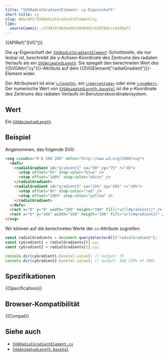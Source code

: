 ```yaml
---
title: "SVGRadialGradientElement: cy-Eigenschaft"
short-title: cy
slug: Web/API/SVGRadialGradientElement/cy
l10n:
  sourceCommit: c2fd97474834e061404b992c8397d4ccc4439a71
---
```


{{APIRef("SVG")}}

Die **`cy`**-Eigenschaft der [`SVGRadialGradientElement`](/de/docs/Web/API/SVGRadialGradientElement)-Schnittstelle, die nur lesbar ist, beschreibt die y-Achsen-Koordinate des Zentrums des radialen Verlaufs als ein [`SVGAnimatedLength`](/de/docs/Web/API/SVGAnimatedLength). Sie spiegelt den berechneten Wert des {{SVGAttr("cy")}}-Attributs auf dem {{SVGElement("radialGradient")}}-Element wider.

Der Attributwert ist eine [`\<length>`](/de/docs/Web/SVG/Guides/Content_type#length), ein [`\<percentage>`](/de/docs/Web/SVG/Guides/Content_type#percentage) oder eine [`\<number>`](/de/docs/Web/SVG/Guides/Content_type#number). Der numerische Wert von [`SVGAnimatedLength.baseVal`](/de/docs/Web/API/SVGAnimatedLength/baseVal) ist die y-Koordinate des Zentrums des radialen Verlaufs im Benutzerskoordinatensystem.

## Wert

Ein [`SVGAnimatedLength`](/de/docs/Web/API/SVGAnimatedLength).

## Beispiel

Angenommen, das folgende SVG:

```html
<svg viewBox="0 0 200 200" xmlns="http://www.w3.org/2000/svg">
  <defs>
    <radialGradient id="gradient1" cx="50" cy="75" r="30">
      <stop offset="0%" stop-color="blue" />
      <stop offset="100%" stop-color="white" />
    </radialGradient>
    <radialGradient id="gradient2" cx="25%" cy="50%" r="10%">
      <stop offset="0%" stop-color="red" />
      <stop offset="100%" stop-color="yellow" />
    </radialGradient>
  </defs>
  <rect x="0" y="0" width="200" height="100" fill="url(#gradient1)" />
  <rect x="0" y="100" width="200" height="100" fill="url(#gradient2)" />
</svg>
```

Wir können auf die berechneten Werte der `cx`-Attribute zugreifen:

```js
const radialGradients = document.querySelectorAll("radialGradient");
const cyGradient1 = radialGradients[0].cy;
const cyGradient2 = radialGradients[1].cy;

console.dir(cyGradient1.baseVal.value); // output: 75
console.dir(cyGradient2.baseVal.value); // output: 100 (50% of 200)
```

## Spezifikationen

{{Specifications}}

## Browser-Kompatibilität

{{Compat}}

## Siehe auch

- [`SVGRadialGradientElement.cx`](/de/docs/Web/API/SVGRadialGradientElement/cx)
- [`SVGAnimatedLength.baseVal`](/de/docs/Web/API/SVGAnimatedLength/baseVal)
